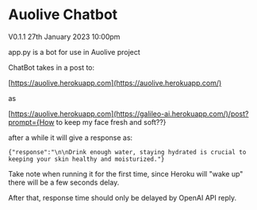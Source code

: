 # Auolive Chatbot

V0.1.1  27th January 2023  10:00pm

app.py is a bot for use in Auolive project

ChatBot takes in a post to:

[https://auolive.herokuapp.com](https://auolive.herokuapp.com/)

as

[https://auolive.herokuapp.com](https://galileo-ai.herokuapp.com/)/post?prompt={How to keep my face fresh and soft??}

after a while it will give a response as:

```
{"response":"\n\nDrink enough water, staying hydrated is crucial to keeping your skin healthy and moisturized."}
```



Take note when running it for the first time, since Heroku will "wake up" there will be a few seconds delay.

After that, response time should only be delayed by OpenAI API reply.